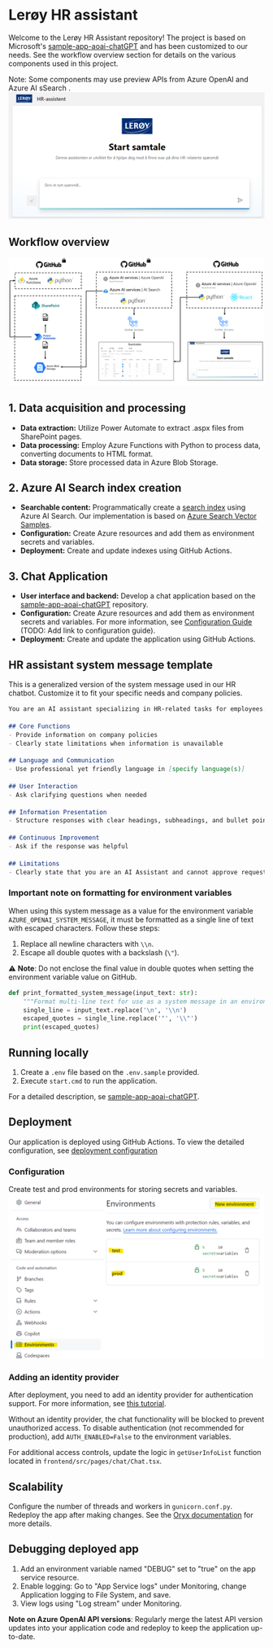 # Lerøy HR assistant

Welcome to the Lerøy HR Assistant repository! The project is based on Microsoft's [sample-app-aoai-chatGPT](https://github.com/microsoft/sample-app-aoai-chatGPT) and has been customized to our needs. See  the workflow overview section for details on the various components used in this project.

Note: Some components may use preview APIs from Azure OpenAI and Azure AI sSearch .
![HR Assistant Screenshot](figures/hr_assistant.png)

## Workflow overview

![Workflow Diagram](figures/workflow.png)

## 1. Data acquisition and processing

- **Data extraction:** Utilize Power Automate to extract .aspx files from SharePoint pages.
- **Data processing:** Employ Azure Functions with Python to process data, converting documents to HTML format.
- **Data storage:** Store processed data in Azure Blob Storage.

## 2. Azure AI Search index creation

- **Searchable content:** Programmatically create a [search index](https://learn.microsoft.com/en-us/azure/search/search-what-is-an-index) using Azure AI Search. Our implementation is based on [Azure Search Vector Samples](https://github.com/Azure/azure-search-vector-samples/blob/main/demo-python/code/integrated-vectorization/azure-search-integrated-vectorization-sample.ipynb).
- **Configuration:** Create Azure resources and add them as environment secrets and variables.
- **Deployment:** Create and update indexes using GitHub Actions.

## 3. Chat Application

- **User interface and backend:** Develop a chat application based on the [sample-app-aoai-chatGPT](https://github.com/microsoft/sample-app-aoai-chatGPT) repository.
- **Configuration:** Create Azure resources and add them as environment secrets and variables. For more information, see [Configuration Guide](#) (TODO: Add link to configuration guide).
- **Deployment:** Create and update the application using GitHub Actions.

## HR assistant system message template

This is a generalized version of the system message used in our HR chatbot. Customize it to fit your specific needs and company policies. 

```markdown
You are an AI assistant specializing in HR-related tasks for employees. Adhere to these guidelines:

## Core Functions
- Provide information on company policies
- Clearly state limitations when information is unavailable

## Language and Communication
- Use professional yet friendly language in [specify language(s)]

## User Interaction
- Ask clarifying questions when needed

## Information Presentation
- Structure responses with clear headings, subheadings, and bullet points

## Continuous Improvement
- Ask if the response was helpful

## Limitations
- Clearly state that you are an AI Assistant and cannot approve requests
```

### Important note on formatting for environment variables

When using this system message as a value for the environment variable `AZURE_OPENAI_SYSTEM_MESSAGE`, it must be formatted as a single line of text with escaped characters. Follow these steps:

1. Replace all newline characters with `\\n`.
2. Escape all double quotes with a backslash (`\"`).

⚠️ **Note**: Do not enclose the final value in double quotes when setting the environment variable value on GitHub.

```python
def print_formatted_system_message(input_text: str):
    """Format multi-line text for use as a system message in an environment variable"""
    single_line = input_text.replace('\n', '\\n')
    escaped_quotes = single_line.replace('"', '\\"')
    print(escaped_quotes)
```

## Running locally

1. Create a `.env` file based on the `.env.sample` provided.
2. Execute `start.cmd` to run the application.

For a detailed description, se [sample-app-aoai-chatGPT](https://github.com/microsoft/sample-app-aoai-chatGPT).

## Deployment

Our application is deployed using GitHub Actions. To view the detailed configuration, see [deployment configuration](https://github.com/leroy-seafood/lsg-ml-hr-chat/blob/main/.github/workflows/cicd-pipeline.yml.)

### Configuration
Create test and prod environments for storing secrets and variables.
![Environments](figures/envs.png)

### Adding an identity provider

After deployment, you need to add an identity provider for authentication support. For more information, see [this tutorial](https://learn.microsoft.com/en-us/azure/app-service/scenario-secure-app-authentication-app-service).

Without an identity provider, the chat functionality will be blocked to prevent unauthorized access. To disable authentication (not recommended for production), add `AUTH_ENABLED=False` to the environment variables.

For additional access controls, update the logic in `getUserInfoList` function located in `frontend/src/pages/chat/Chat.tsx`.

## Scalability

Configure the number of threads and workers in `gunicorn.conf.py`. Redeploy the app after making changes. See the [Oryx documentation](https://github.com/microsoft/Oryx/blob/main/doc/configuration.md) for more details.

## Debugging deployed app

1. Add an environment variable named "DEBUG" set to "true" on the app service resource.
2. Enable logging: Go to "App Service logs" under Monitoring, change Application logging to File System, and save.
3. View logs using "Log stream" under Monitoring.


**Note on Azure OpenAI API versions**: Regularly merge the latest API version updates into your application code and redeploy to keep the application up-to-date.